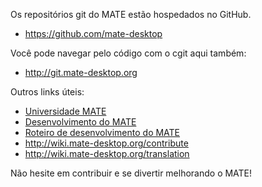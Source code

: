 <!--
.. link:
.. description:
.. tags: Desenvolvimento
.. date: 2011-12-05 12:00:30
.. title: Desenvolvimento
.. slug: development
-->

Os repositórios git do MATE estão hospedados no GitHub.

  * <https://github.com/mate-desktop>

Você pode navegar pelo código com o cgit aqui também:

* <http://git.mate-desktop.org>

 Outros links úteis:

  * [Universidade MATE](/blog/2013-03-12-mate-university/)
  * [Desenvolvimento do MATE](http://wiki.mate-desktop.org/dev-doc)
  * [Roteiro de desenvolvimento do MATE](http://wiki.mate-desktop.org/roadmap)
  * <http://wiki.mate-desktop.org/contribute>
  * <http://wiki.mate-desktop.org/translation>

Não hesite em contribuir e se divertir melhorando o MATE!
